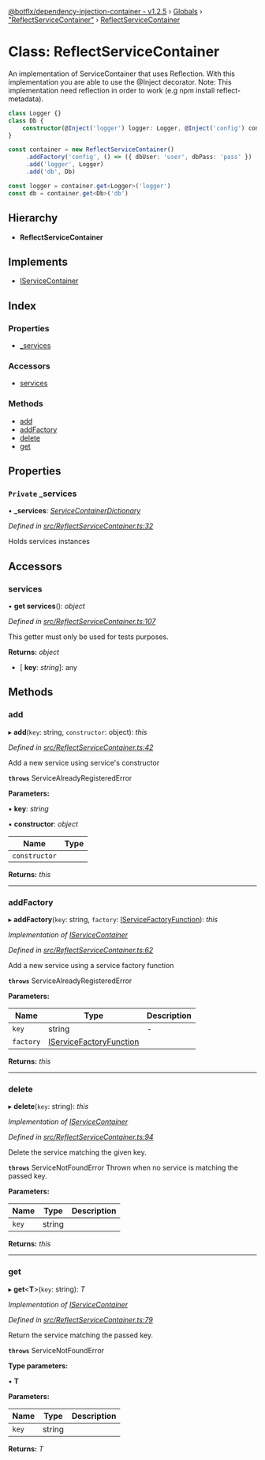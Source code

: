 [@botflx/dependency-injection-container - v1.2.5](../README.md) › [Globals](../globals.md) › ["ReflectServiceContainer"](../modules/_reflectservicecontainer_.md) › [ReflectServiceContainer](_reflectservicecontainer_.reflectservicecontainer.md)

# Class: ReflectServiceContainer

An implementation of ServiceContainer that uses Reflection.
With this implementation you are able to use the @Inject decorator.
Note: This implementation need reflection in order to work (e.g npm install reflect-metadata).

```typescript
class Logger {}
class Db {
    constructor(@Inject('logger') logger: Logger, @Inject('config') config: any) {}
}

const container = new ReflectServiceContainer()
     .addFactory('config', () => ({ dbUser: 'user', dbPass: 'pass' })
     .add('logger', Logger)
     .add('db', Db)

const logger = container.get<Logger>('logger')
const db = container.get<Db>('db')
```

## Hierarchy

* **ReflectServiceContainer**

## Implements

* [IServiceContainer](../interfaces/_iservicecontainer_.iservicecontainer.md)

## Index

### Properties

* [_services](_reflectservicecontainer_.reflectservicecontainer.md#private-_services)

### Accessors

* [services](_reflectservicecontainer_.reflectservicecontainer.md#services)

### Methods

* [add](_reflectservicecontainer_.reflectservicecontainer.md#add)
* [addFactory](_reflectservicecontainer_.reflectservicecontainer.md#addfactory)
* [delete](_reflectservicecontainer_.reflectservicecontainer.md#delete)
* [get](_reflectservicecontainer_.reflectservicecontainer.md#get)

## Properties

### `Private` _services

• **_services**: *[ServiceContainerDictionary](../modules/_servicecontainerdictionary_.md#servicecontainerdictionary)*

*Defined in [src/ReflectServiceContainer.ts:32](https://github.com/botflux/dependency-injection-container/blob/f04dadf/src/ReflectServiceContainer.ts#L32)*

Holds services instances

## Accessors

###  services

• **get services**(): *object*

*Defined in [src/ReflectServiceContainer.ts:107](https://github.com/botflux/dependency-injection-container/blob/f04dadf/src/ReflectServiceContainer.ts#L107)*

This getter must only be used for tests purposes.

**Returns:** *object*

* \[ **key**: *string*\]: any

## Methods

###  add

▸ **add**(`key`: string, `constructor`: object): *this*

*Defined in [src/ReflectServiceContainer.ts:42](https://github.com/botflux/dependency-injection-container/blob/f04dadf/src/ReflectServiceContainer.ts#L42)*

Add a new service using service's constructor

**`throws`** ServiceAlreadyRegisteredError

**Parameters:**

▪ **key**: *string*

▪ **constructor**: *object*

Name | Type |
------ | ------ |
`constructor` |  |

**Returns:** *this*

___

###  addFactory

▸ **addFactory**(`key`: string, `factory`: [IServiceFactoryFunction](../interfaces/_iservicefactoryfunction_.iservicefactoryfunction.md)): *this*

*Implementation of [IServiceContainer](../interfaces/_iservicecontainer_.iservicecontainer.md)*

*Defined in [src/ReflectServiceContainer.ts:62](https://github.com/botflux/dependency-injection-container/blob/f04dadf/src/ReflectServiceContainer.ts#L62)*

Add a new service using a service factory function

**`throws`** ServiceAlreadyRegisteredError

**Parameters:**

Name | Type | Description |
------ | ------ | ------ |
`key` | string | - |
`factory` | [IServiceFactoryFunction](../interfaces/_iservicefactoryfunction_.iservicefactoryfunction.md) |   |

**Returns:** *this*

___

###  delete

▸ **delete**(`key`: string): *this*

*Implementation of [IServiceContainer](../interfaces/_iservicecontainer_.iservicecontainer.md)*

*Defined in [src/ReflectServiceContainer.ts:94](https://github.com/botflux/dependency-injection-container/blob/f04dadf/src/ReflectServiceContainer.ts#L94)*

Delete the service matching the given key.

**`throws`** ServiceNotFoundError Thrown when no service is matching the passed key.

**Parameters:**

Name | Type | Description |
------ | ------ | ------ |
`key` | string |   |

**Returns:** *this*

___

###  get

▸ **get**<**T**>(`key`: string): *T*

*Implementation of [IServiceContainer](../interfaces/_iservicecontainer_.iservicecontainer.md)*

*Defined in [src/ReflectServiceContainer.ts:79](https://github.com/botflux/dependency-injection-container/blob/f04dadf/src/ReflectServiceContainer.ts#L79)*

Return the service matching the passed key.

**`throws`** ServiceNotFoundError

**Type parameters:**

▪ **T**

**Parameters:**

Name | Type | Description |
------ | ------ | ------ |
`key` | string |   |

**Returns:** *T*
